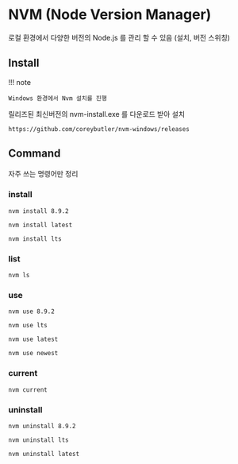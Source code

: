 # NVM (Node Version Manager)

로컬 환경에서 다양한 버전의 Node.js 를 관리 할 수 있음 (설치, 버전 스위칭)

## Install

!!! note    

    Windows 환경에서 Nvm 설치를 진행

릴리즈된 최신버전의 nvm-install.exe 를 다운로드 받아 설치

```
https://github.com/coreybutler/nvm-windows/releases
```

## Command
자주 쓰는 명령어만 정리

### install
``` console title="node 특정 버전 설치"
nvm install 8.9.2
```
``` console title="node 최신 버전 설치"
nvm install latest
```
``` console title="node 최신 버전 (LTS) 설치"
nvm install lts
```

### list
``` console title="로컬에 설치된 node 리스트"
nvm ls
```

### use
``` console title="특정 버전 node 사용"
nvm use 8.9.2
```
``` console title="lts 버전 node 사용"
nvm use lts
```
``` console title="최신 버전 node 사용"
nvm use latest
```
``` console title="가장 최근에 설치된 node 사용"
nvm use newest
```

### current
``` console title="현재 사용중인 node 버전 표시"
nvm current
```

### uninstall
``` console title="특정 버전 node 제거"
nvm uninstall 8.9.2
```
``` console title="lts 버전 node 제거"
nvm uninstall lts
```
``` console title="최신 버전 node 제거"
nvm uninstall latest
```
